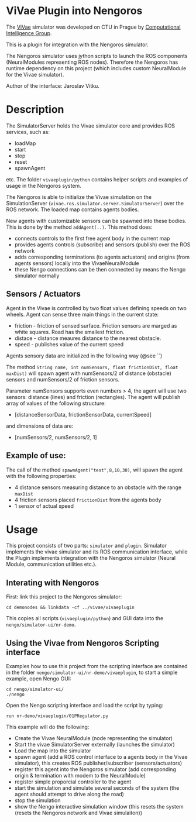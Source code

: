 ViVae Plugin into Nengoros
=============================================

The [ViVae](http://cig.felk.cvut.cz/projects/robo/) simulator was developed on CTU in Prague by [Computational Intelligence Group](http://cig.felk.cvut.cz/).

This is a plugin for integration with the Nengoros simulator. 

The Nengoros simulator uses jython scripts to launch the ROS components (NeuralModules representing ROS nodes). Therefore the Nengoros has runtime dependency on this project (which includes custom NeuralModule for the Vivae simulator). 

Author of the interface: Jaroslav Vitku. 

# Description

The SimulatorServer holds the Vivae simulator core and provides ROS services, such as:

* loadMap
* start
* stop
* reset
* spawnAgent

etc. The folder `vivaeplugin/python` contains helper scripts and examples of usage in the Nengoros system.

The Nengoros is able to initialize the Vivae simulation on the SimulationServer (`vivae.ros.simulator.server.SimulatorServer`) over the ROS network. The loaded map contains agents bodies. 

New agents with customizable sensors can be spawned into these bodies. This is done by the method `addAgent(..)`. This method does:

* connects controls to the first free agent body in the current map
* provides agents controls (subscribe) and sensors (publish) over the ROS network
* adds corresponding terminations (to agents actuators) and origins (from agents sensors) locally into the VivaeNeuralModule
* these Nengo connections can be then connected by means the Nengo simulator normally

## Sensors / Actuators

Agent in the Vivae is controlled by two float values defining speeds on two wheels. 
Agent can sense three main things in the current state:

* friction - friction of sensed surface. Friction sensors are marged as white squares. Road has the smallest friction.
* distace - distance meaures distance to the nearest obstacle. 
* speed - publishes value of the current speed
	
Agents sensory data are initialized in the following way (@see ``)

The method `String name, int numSensors, float frictionDist, float maxDist)` will spawn agent with numSensors/2 of distance (obstacle) sensors and numSensors/2 of friction sensors. 

Parameter numSensors supports even numbers > 4, the agent will use two sensors: distance (lines) and friction (rectangles). The agent will publish array of values of the following structure:

* [distanceSensorData, frictionSensorData, currentSpeed]

and dimensions of data are:

* [numSensors/2, numSensors/2, 1]

## Example of use:

The call of the method `spawnAgent("test",8,10,30)`, will spawn the agent with the following properties:

* 4 distance sensors measuring distance to an obstacle with the range `maxDist`
* 4 friction sensors placed `frictionDist` from the agents body
* 1 sensor of actual speed


# Usage

This project consists of two parts: `simulator` and `plugin`. Simulator implements the vivae simulator and its ROS communication interface, while the Plugin implements integration with the Nengoros simulator (Neural Module, communication utilities etc.).

## Interating with Nengoros

First: link this project to the Nengoros simulator:

	cd demonodes && linkdata -cf ../vivae/vivaeplugin
	
This copies all scripts (`vivaeplugin/python`) and GUI data into the `nengo/simulator-ui/nr-demo`.

## Using the Vivae from Nengoros Scripting interface

Examples how to use this project from the scripting interface are contained in the folder `nengo/simulator-ui/nr-demo/vivaeplugin`, to start a simple example, open Nengo GUI:

	cd nengo/simulator-ui/
	./nengo
	
Open the Nengo scripting interface and load the script by typing:

	run nr-demo/vivaeplugin/01PRegulator.py
	
This example will do the following:

* Create the Vivae NeuralModule (node representing the simulator)
* Start the vivae SimulatorServer externally (launches the simulator)
* Load the map into the simulator
* spawn agent (add a ROS control interface to a agents body in the Vivae simulator), this creates ROS publisher/subscriber (sensors/actuators)
* register this agent into the Nengoros simulator (add corresponding origin & termination with modem to the NeuralModule)
* register simple proporcial controller to the agent
* start the simulation and simulate several seconds of the system (the agent should attempt to drive along the road)
* stop the simulation
* show the Nengo interactive simulation window (this resets the system (resets the Nengoros network and Vivae simulaiton))
